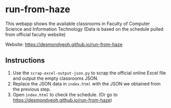 # run-from-haze
This webapp shows the available classrooms in Faculty of Computer Science and Information Technology (Data is based on the schedule pulled from official faculty website)

Website: <https://desmondyeoh.github.io/run-from-haze>

## Instructions
1. Use the `scrap-excel-output-json.py` to scrap the official online Excel file and output the empty classrooms JSON.
2. Replace the JSON data in `index.html` with the JSON we obtained from the previous step.
3. Open `index.html` to check the schedule. (Or go to <https://desmondyeoh.github.io/run-from-haze>)


